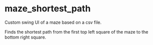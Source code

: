 # maze_shortest_path

Custom swing UI of a maze based on a csv file.

Finds the shortest path from the first top left square of the maze to the bottom right square.
